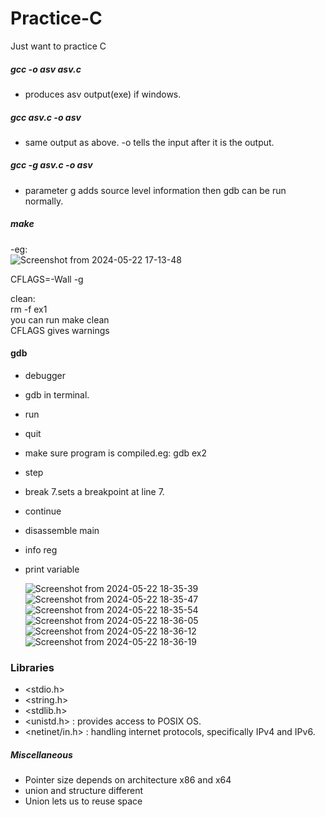 # Practice-C
Just want to practice C
##### gcc -o asv asv.c
- produces asv output(exe) if windows.
##### gcc asv.c -o asv
- same output as above. -o tells the input after it is the output.
##### gcc -g asv.c -o asv
- parameter g adds source level information then gdb can be run normally.
##### make
-eg:</br> 
![Screenshot from 2024-05-22 17-13-48](https://github.com/hawahari/Practice-C/assets/149294262/3348d875-9b80-4fe7-bdb6-cd9a12a44497)

CFLAGS=-Wall -g<br>

clean:<br>
	rm -f ex1<br>
you can run make clean</br>
CFLAGS gives warnings </br>
#### gdb
- debugger
- gdb in terminal.
- run
- quit
- make sure program is compiled.eg: gdb ex2
- step
- break 7.sets a breakpoint at line 7.
- continue
- disassemble main
- info reg
- print variable

  
  ![Screenshot from 2024-05-22 18-35-39](https://github.com/hawahari/Practice-C/assets/149294262/752c5e25-0815-4993-a491-d4dcb600ad15)
![Screenshot from 2024-05-22 18-35-47](https://github.com/hawahari/Practice-C/assets/149294262/323d4491-90e6-4d8b-a6fe-5334f3ebf1a5)
![Screenshot from 2024-05-22 18-35-54](https://github.com/hawahari/Practice-C/assets/149294262/0c88ec81-0a73-41cd-b6d1-ea438863d5a7)
![Screenshot from 2024-05-22 18-36-05](https://github.com/hawahari/Practice-C/assets/149294262/ff538dcb-2369-481a-ac07-4348b82002fa)
![Screenshot from 2024-05-22 18-36-12](https://github.com/hawahari/Practice-C/assets/149294262/94ef85b3-5b11-4258-ab01-91554529ed5b)
![Screenshot from 2024-05-22 18-36-19](https://github.com/hawahari/Practice-C/assets/149294262/59297cae-623d-4b18-bb3f-3f6fb4179c83)


### Libraries
- <stdio.h>
- <string.h>
- <stdlib.h>
- <unistd.h> : provides access to POSIX OS.
- <netinet/in.h> : handling internet protocols, specifically IPv4 and IPv6.
##### Miscellaneous
- Pointer size depends on architecture x86 and x64
- union and structure different
- Union lets us to reuse space
